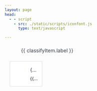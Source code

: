 ```yaml
---
layout: page
head:
  - - script
    - src: ./static/scripts/iconfont.js
      type: text/javascript

---
```

<script setup>
import { ref } from 'vue'
const CategoryData = ref(dataSource);
</script>

<div class="book-layout-container">
        <div class="item" v-for="classifyItem in CategoryData" :key="classifyItem.value">
            <div class="header" v-if="classifyItem.children.length">
                <div class="icon">
                    <svg class="icon" aria-hidden="true">
                    <use :xlink:href='"#" + classifyItem.className'></use>
                </svg>
            </div>
            <div class="title">{{ classifyItem.label }}</div>
        </div>
        <div class="children-container">
            <a :href="`/${item.value}`" class="children-item" v-for="item in classifyItem.children"  :key="item.value">
                <div class="icon">
                    <svg class="icon" aria-hidden="true">
                        <use :xlink:href='"#" + item.className'></use>
                    </svg>
                </div>
                <div class="info">
                    <div class="title" :title="item.label">{{ item.label }}</div>
                    <div class="desc" :title="item.description">{{ item.description }}</div>
                </div>
            </a>
        </div>
    </div>
</div>

<style scoped lang="less">
.book-layout-container {
    padding: 0 16px 16px 16px;

    .item {
        .header {
            display: flex;
            font-size: 16px;
            color: #373e4a;
            margin: 24px 0;

            .icon {
                margin-right: 16px;
                width: 20px;
                height: 18px;
                vertical-align: -0.15em;
                fill: currentColor;
                overflow: hidden;
            }
        }

        .children-container {
            display: flex;
            flex-wrap: wrap;
            width: 100%;

            .children-item {
                margin-right: 16px;
                width: calc((100% - 16px - 16px - 16px - 8px) / 4);
                display: flex;
                border: 1px solid #D9D9D9FF;
                background-color: white;
                margin-bottom: 12px;
                padding: 12px;
                box-sizing: border-box;
                cursor: pointer;

                &:nth-child(4n) {
                    margin-right: 0;
                }

                .icon {
                    width: 40px;
                    height: 55px;
                    fill: currentColor;
                    overflow: hidden;
                }

                .info {
                    width: calc(100% - 12px - 40px);
                    margin-left: 12px;

                    .title {
                        font-size: 16px;
                        color: #373e4a;
                        line-height: 30px;
                        white-space: nowrap;
                        overflow: hidden;
                        text-overflow: ellipsis;
                    }

                    .desc {
                        line-height: 25px;
                        white-space: nowrap;
                        overflow: hidden;
                        text-overflow: ellipsis;
                    }
                }
            }
        }
    }
}
</style>